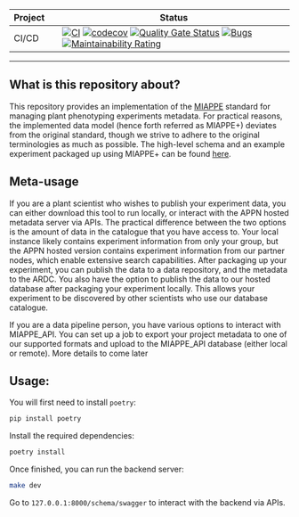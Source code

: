 <!-- markdownlint-disable -->
<p align="center">
  <!-- github-banner-start -->
  <!-- github-banner-end -->
</p>
<!-- markdownlint-restore -->

<div align="center">

<!-- prettier-ignore-start -->

| Project |     | Status                                                                                                                                                                                                                                                                                                                                                                                                                                                                                                                                                                                                                                                                                                                                                                                                                        |
|---------|:----|-------------------------------------------------------------------------------------------------------------------------------------------------------------------------------------------------------------------------------------------------------------------------------------------------------------------------------------------------------------------------------------------------------------------------------------------------------------------------------------------------------------------------------------------------------------------------------------------------------------------------------------------------------------------------------------------------------------------------------------------------------------------------------------------------------------------------------|
| CI/CD   |     | [![CI](https://github.com/haryle/MIAPPE_API/actions/workflows/ci.yml/badge.svg)](https://github.com/haryle/MIAPPE_API/actions/workflows/ci.yml) [![codecov](https://codecov.io/gh/haryle/MIAPPE_API/graph/badge.svg?token=NQ4AQXLOJF)](https://codecov.io/gh/haryle/MIAPPE_API) [![Quality Gate Status](https://sonarcloud.io/api/project_badges/measure?project=haryle_MIAPPE_API&metric=alert_status)](https://sonarcloud.io/summary/new_code?id=haryle_MIAPPE_API) [![Bugs](https://sonarcloud.io/api/project_badges/measure?project=haryle_MIAPPE_API&metric=bugs)](https://sonarcloud.io/summary/new_code?id=haryle_MIAPPE_API) [![Maintainability Rating](https://sonarcloud.io/api/project_badges/measure?project=haryle_MIAPPE_API&metric=sqale_rating)](https://sonarcloud.io/summary/new_code?id=haryle_MIAPPE_API) |

<!-- prettier-ignore-end -->
</div>

<hr>

## What is this repository about? 

This repository provides an implementation of the [MIAPPE](https://www.miappe.org/) standard for managing plant phenotyping experiments metadata. For practical reasons,
the implemented data model (hence forth referred as MIAPPE+) deviates from the original standard, though we strive to adhere to the original terminologies as much as possible. The high-level schema and 
an example experiment packaged up using MIAPPE+ can be found [here]().

## Meta-usage

If you are a plant scientist who wishes to publish your experiment data, you can either download this tool to run locally, or interact with the APPN hosted metadata server via APIs.
The practical difference between the two options is the amount of data in the catalogue that you have access to. Your local instance likely contains experiment information from only your group, 
but the APPN hosted version contains experiment information from our partner nodes, which enable extensive search capabilities. After packaging up your experiment, you can publish the data to 
a data repository, and the metadata to the ARDC. You also have the option to publish the data to our hosted database after packaging your experiment locally. This allows your experiment to be
discovered by other scientists who use our database catalogue. 

If you are a data pipeline person, you have various options to interact with MIAPPE_API. You can set up a job to export your project metadata to one of our supported formats and upload to the MIAPPE_API database
(either local or remote). More details to come later 

## Usage:
You will first need to install `poetry`:

```bash 
pip install poetry
```

Install the required dependencies: 

```bash 
poetry install 
```

Once finished, you can run the backend server: 
```bash
make dev 
```

Go to `127.0.0.1:8000/schema/swagger` to interact with the backend via APIs.